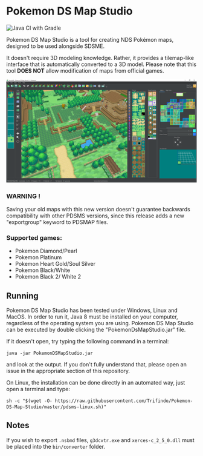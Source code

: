 # Pokemon DS Map Studio
![Java CI with Gradle](https://github.com/Trifindo/Pokemon-DS-Map-Studio/workflows/Java%20CI%20with%20Gradle/badge.svg?branch=master)

Pokemon DS Map Studio is a tool for creating NDS Pokémon maps, designed to be used alongside SDSME.

It doesn't require 3D modeling knowledge. Rather, it provides a tilemap-like interface that is automatically converted to a 3D model. Please note that this tool **DOES NOT** allow modification of maps from official games.

![Screenshot of PDSMS](PDSMS_2_1.png)

### WARNING !
Saving your old maps with this new version doesn't guarantee backwards compatibility with other PDSMS versions, 
since this release adds a new "exportgroup" keyword to PDSMAP files.


### Supported games:
- Pokemon Diamond/Pearl
- Pokemon Platinum
- Pokemon Heart Gold/Soul Silver
- Pokemon Black/White
- Pokemon Black 2/ White 2

## Running
Pokemon DS Map Studio has been tested under Windows, Linux and MacOS.
In order to run it, Java 8 must be installed on your computer, regardless of the operating system you are using. 
Pokemon DS Map Studio can be executed by double clicking the "PokemonDsMapStudio.jar" file. 

If it doesn't open, try typing the following command in a terminal:
```shell
java -jar PokemonDSMapStudio.jar
```
and look at the output.
If you don't fully understand that, please open an issue in the appropriate section of this repository.

On Linux, the installation can be done directly in an automated way, just open a terminal and type:
```shell
sh -c "$(wget -O- https://raw.githubusercontent.com/Trifindo/Pokemon-DS-Map-Studio/master/pdsms-linux.sh)"
```

## Notes
If you wish to export `.nsbmd` files, `g3dcvtr.exe` and `xerces-c_2_5_0.dll` must be placed into the `bin/converter` folder.
